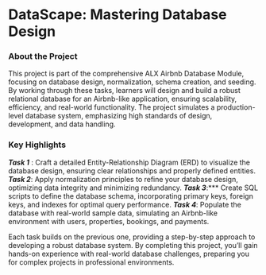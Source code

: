# DataScape: Mastering Database Design

### About the Project
This project is part of the comprehensive ALX Airbnb Database Module, focusing on database design, normalization, schema creation, and seeding. By working through these tasks, learners will design and build a robust relational database for an Airbnb-like application, ensuring scalability, efficiency, and real-world functionality. The project simulates a production-level database system, emphasizing high standards of design, development, and data handling.

### Key Highlights
***Task 1*** : Craft a detailed Entity-Relationship Diagram (ERD) to visualize the database design, ensuring clear relationships and properly defined entities.
***Task 2***: Apply normalization principles to refine your database design, optimizing data integrity and minimizing redundancy.
***Task 3***:*** Create SQL scripts to define the database schema, incorporating primary keys, foreign keys, and indexes for optimal query performance.
***Task 4***: Populate the database with real-world sample data, simulating an Airbnb-like environment with users, properties, bookings, and payments.

Each task builds on the previous one, providing a step-by-step approach to developing a robust database system. By completing this project, you’ll gain hands-on experience with real-world database challenges, preparing you for complex projects in professional environments.